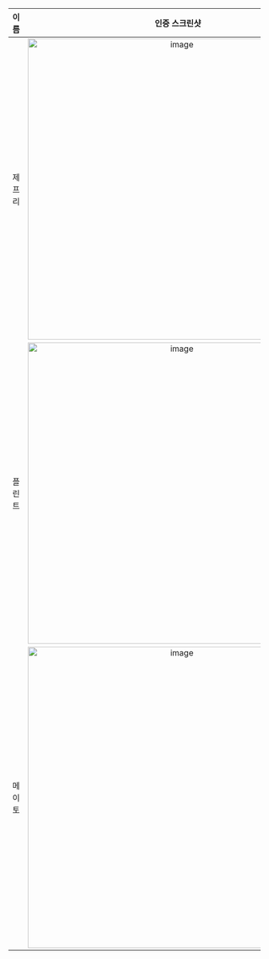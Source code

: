 | **이름** | **인증 스크린샷** |
|:--------:|:-----------------:|
| 제프리 | <img width="600" alt="image" src="https://github.com/user-attachments/assets/c87dfbe5-ef69-4649-aa7f-7bd802f5ac5f" /> |
| 플린트 | <img width="600" alt="image" src="https://github.com/user-attachments/assets/211a584e-c3d3-45e0-93c2-94a0cfe7dd7f" /> |
| 메이토 | <img width="600" alt="image" src="https://github.com/user-attachments/assets/4514d5a6-63dc-43e7-87f1-cd0edeaef8a7" />|
